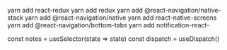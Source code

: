 yarn add react-redux
yarn add redux
yarn add @react-navigation/native-stack
yarn add @react-navigation/native
yarn add react-native-screens
yarn add @react-navigation/bottom-tabs
yarn add notification-react-

 const notes = useSelector(state => state)
  const dispatch = useDispatch()
